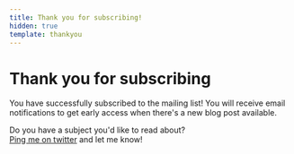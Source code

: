 ```yaml
---
title: Thank you for subscribing!
hidden: true
template: thankyou
---
```


# Thank you for subscribing

You have successfully subscribed to the mailing list! You will receive email
notifications to get early access when there's a new blog post available.

Do you have a subject you'd like to read about?<br />
<a href="https://twitter.com/intent/tweet?text=@luotojesse" target="_blank">Ping me on twitter</a>
and let me know!
